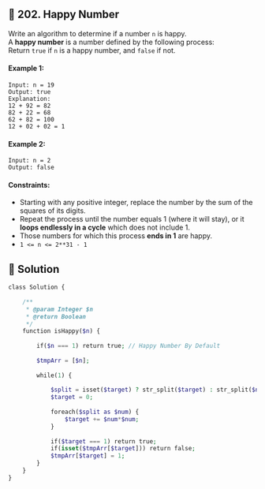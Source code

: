 ## 📝 202. Happy Number  
Write an algorithm to determine if a number `n` is happy.  
A **happy number** is a number defined by the following process:  
Return `true` if `n` is a happy number, and `false` if not.  
     
  
#### Example 1:  

```
Input: n = 19
Output: true
Explanation:
12 + 92 = 82
82 + 22 = 68
62 + 82 = 100
12 + 02 + 02 = 1

```
#### Example 2:  

```
Input: n = 2
Output: false

```
  
#### Constraints:  
+ Starting with any positive integer, replace the number by the sum of the squares of its digits.  
+ Repeat the process until the number equals 1 (where it will stay), or it **loops endlessly in a cycle** which does not include 1.  
+ Those numbers for which this process **ends in 1** are happy.  
+ `1 <= n <= 2**31 - 1`  
  
## 📝 Solution 
```php  
class Solution {  
  
    /**  
     * @param Integer $n  
     * @return Boolean  
     */  
    function isHappy($n) {  
          
        if($n === 1) return true; // Happy Number By Default  
  
        $tmpArr = [$n];  
  
        while(1) {  
  
            $split = isset($target) ? str_split($target) : str_split($n);  
            $target = 0;  
  
            foreach($split as $num) {  
                $target += $num*$num;  
            }  
  
            if($target === 1) return true;  
            if(isset($tmpArr[$target])) return false;  
            $tmpArr[$target] = 1;  
        }  
    }  
}  
```  

